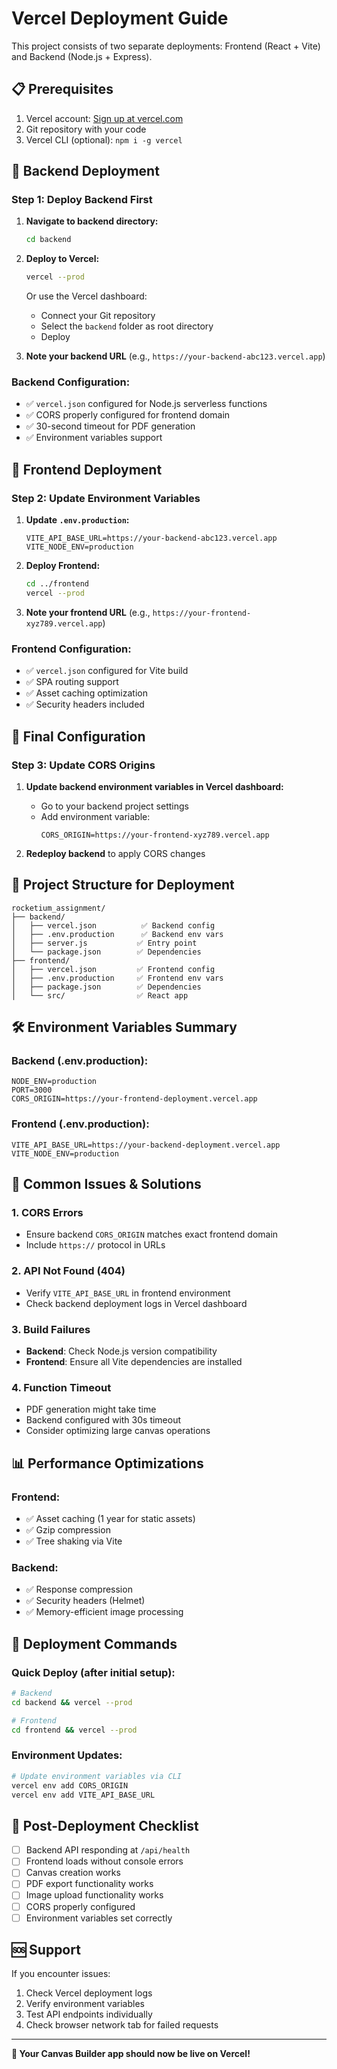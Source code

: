 # Vercel Deployment Guide

This project consists of two separate deployments: Frontend (React + Vite) and Backend (Node.js + Express).

## 📋 Prerequisites

1. Vercel account: [Sign up at vercel.com](https://vercel.com)
2. Git repository with your code
3. Vercel CLI (optional): `npm i -g vercel`

## 🚀 Backend Deployment

### Step 1: Deploy Backend First

1. **Navigate to backend directory:**
   ```bash
   cd backend
   ```

2. **Deploy to Vercel:**
   ```bash
   vercel --prod
   ```
   Or use the Vercel dashboard:
   - Connect your Git repository
   - Select the `backend` folder as root directory
   - Deploy

3. **Note your backend URL** (e.g., `https://your-backend-abc123.vercel.app`)

### Backend Configuration:
- ✅ `vercel.json` configured for Node.js serverless functions
- ✅ CORS properly configured for frontend domain
- ✅ 30-second timeout for PDF generation
- ✅ Environment variables support

## 🎨 Frontend Deployment

### Step 2: Update Environment Variables

1. **Update `.env.production`:**
   ```env
   VITE_API_BASE_URL=https://your-backend-abc123.vercel.app
   VITE_NODE_ENV=production
   ```

2. **Deploy Frontend:**
   ```bash
   cd ../frontend
   vercel --prod
   ```

3. **Note your frontend URL** (e.g., `https://your-frontend-xyz789.vercel.app`)

### Frontend Configuration:
- ✅ `vercel.json` configured for Vite build
- ✅ SPA routing support
- ✅ Asset caching optimization
- ✅ Security headers included

## 🔗 Final Configuration

### Step 3: Update CORS Origins

1. **Update backend environment variables in Vercel dashboard:**
   - Go to your backend project settings
   - Add environment variable:
     ```
     CORS_ORIGIN=https://your-frontend-xyz789.vercel.app
     ```

2. **Redeploy backend** to apply CORS changes

## 📁 Project Structure for Deployment

```
rocketium_assignment/
├── backend/
│   ├── vercel.json          ✅ Backend config
│   ├── .env.production      ✅ Backend env vars
│   ├── server.js           ✅ Entry point
│   └── package.json        ✅ Dependencies
├── frontend/
│   ├── vercel.json         ✅ Frontend config
│   ├── .env.production     ✅ Frontend env vars
│   ├── package.json        ✅ Dependencies
│   └── src/                ✅ React app
```

## 🛠️ Environment Variables Summary

### Backend (.env.production):
```env
NODE_ENV=production
PORT=3000
CORS_ORIGIN=https://your-frontend-deployment.vercel.app
```

### Frontend (.env.production):
```env
VITE_API_BASE_URL=https://your-backend-deployment.vercel.app
VITE_NODE_ENV=production
```

## 🚨 Common Issues & Solutions

### 1. CORS Errors
- Ensure backend `CORS_ORIGIN` matches exact frontend domain
- Include `https://` protocol in URLs

### 2. API Not Found (404)
- Verify `VITE_API_BASE_URL` in frontend environment
- Check backend deployment logs in Vercel dashboard

### 3. Build Failures
- **Backend**: Check Node.js version compatibility
- **Frontend**: Ensure all Vite dependencies are installed

### 4. Function Timeout
- PDF generation might take time
- Backend configured with 30s timeout
- Consider optimizing large canvas operations

## 📊 Performance Optimizations

### Frontend:
- ✅ Asset caching (1 year for static assets)
- ✅ Gzip compression
- ✅ Tree shaking via Vite

### Backend:
- ✅ Response compression
- ✅ Security headers (Helmet)
- ✅ Memory-efficient image processing

## 🔄 Deployment Commands

### Quick Deploy (after initial setup):
```bash
# Backend
cd backend && vercel --prod

# Frontend  
cd frontend && vercel --prod
```

### Environment Updates:
```bash
# Update environment variables via CLI
vercel env add CORS_ORIGIN
vercel env add VITE_API_BASE_URL
```

## 📝 Post-Deployment Checklist

- [ ] Backend API responding at `/api/health`
- [ ] Frontend loads without console errors
- [ ] Canvas creation works
- [ ] PDF export functionality works
- [ ] Image upload functionality works
- [ ] CORS properly configured
- [ ] Environment variables set correctly

## 🆘 Support

If you encounter issues:
1. Check Vercel deployment logs
2. Verify environment variables
3. Test API endpoints individually
4. Check browser network tab for failed requests

---

**🎉 Your Canvas Builder app should now be live on Vercel!**
